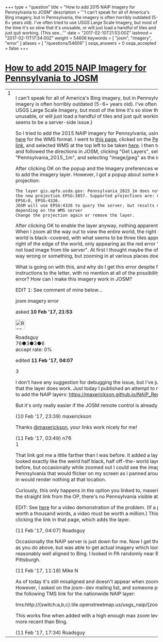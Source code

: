+++
type = "question"
title = "How to add 2015 NAIP Imagery for Pennsylvania to JOSM"
description = '''I can&#x27;t speak for all of America&#x27;s Bing imagery, but in Pennsylvania, the imagery is often horribly outdated (5-6+ years old). I&#x27;ve often tried to use USGS Large Scale Imagery, but most of the time it&#x27;s so slow that it&#x27;s unusable, or will just load a handful of tiles and just quit working. (This see...'''
date = "2017-02-10T21:53:00Z"
lastmod = "2017-02-11T17:34:00Z"
weight = 54606
keywords = [ "josm", "imagery", "error" ]
aliases = [ "/questions/54606" ]
osqa_answers = 0
osqa_accepted = false
+++

<div class="headNormal">

# [How to add 2015 NAIP Imagery for Pennsylvania to JOSM](/questions/54606/how-to-add-2015-naip-imagery-for-pennsylvania-to-josm)

</div>

<div id="main-body">

<div id="askform">

<table id="question-table" style="width:100%;">
<colgroup>
<col style="width: 50%" />
<col style="width: 50%" />
</colgroup>
<tbody>
<tr>
<td style="width: 30px; vertical-align: top"><div class="vote-buttons">
<span id="post-54606-upvote" class="ajax-command post-vote up" rel="nofollow" title="I like this post (click again to cancel)"> </span>
<div id="post-54606-score" class="post-score" title="current number of votes">
1
</div>
<span id="post-54606-downvote" class="ajax-command post-vote down" rel="nofollow" title="I dont like this post (click again to cancel)"> </span> <span id="favorite-mark" class="ajax-command favorite-mark" rel="nofollow" title="mark/unmark this question as favorite (click again to cancel)"> </span>
<div id="favorite-count" class="favorite-count">
&#10;</div>
</div></td>
<td><div id="item-right">
<div class="question-body">
<p>I can't speak for all of America's Bing imagery, but in Pennsylvania, the imagery is often horribly outdated (5-6+ years old). I've often tried to use USGS Large Scale Imagery, but most of the time it's so slow that it's unusable, or will just load a handful of tiles and just quit working. (This seems to be a server-side issue.)</p>
<p>So I tried to add the 2015 NAIP imagery for Pennsylvania, using the tutorial <a href="https://wiki.openstreetmap.org/wiki/National_Agriculture_Imagery_Program">here</a> for the WMS format. I went to <a href="https://gis.apfo.usda.gov/arcgis/rest/services/NAIP">this page</a>, clicked on the <a href="https://gis.apfo.usda.gov/arcgis/rest/services/NAIP/Pennsylvania_2015_1m/ImageServer">Pennsylvania link</a>, and selected WMS at the top left to be taken <a href="https://gis.apfo.usda.gov/arcgis/services/NAIP/Pennsylvania_2015_1m/ImageServer/WMSServer?request=GetCapabilities&amp;service=WMS">here</a>. I then took that URL and followed the directions in JOSM, clicking "Get Layers", selecting "Pennsylvania_2015_1m", and selecting "image/jpeg" as the image format.</p>
<p>After clicking OK on the popup and the Imagery preferences window, I went to add the imagery layer. However, I got a popup about some kind of wrong projection:</p>
<pre><code>The layer gis.apfo.usda.gov: Pennsylvania_2015_1m does not support the new projection EPSG:3857. Supported projections are: CRS:84, EPSG:0, EPSG:4326.
JOSM will use EPSG:4326 to query the server, but results may vary depending on the WMS server
Change the projection again or remove the layer.</code></pre>
<p>After clicking OK to enable the layer anyway, nothing apparent happens. When I zoom all the way out to view the entire world, the right half of the world is black-covered, with what seems to be three tiles appearing to the right of the edge of the world, only appearing as the red error "Error: Could not load image from tile server". At first I thought maybe the offset was just way wrong or something, but zooming in at various places does nothing.</p>
<p>What is going on with this, and why do I get this error despite following the instructions to the letter, with no mention at all of the possibility of this error? How can I make this imagery work in JOSM?</p>
<p>EDIT 1: See comment of mine below...</p>
</div>
<div id="question-tags" class="tags-container tags">
<span class="post-tag tag-link-josm" rel="tag" title="see questions tagged &#39;josm&#39;">josm</span> <span class="post-tag tag-link-imagery" rel="tag" title="see questions tagged &#39;imagery&#39;">imagery</span> <span class="post-tag tag-link-error" rel="tag" title="see questions tagged &#39;error&#39;">error</span>
</div>
<div id="question-controls" class="post-controls">
&#10;</div>
<div class="post-update-info-container">
<div class="post-update-info post-update-info-user">
<p>asked <strong>10 Feb '17, 21:53</strong></p>
<img src="https://secure.gravatar.com/avatar/d029c1ae266568f5144a63a3b709ca49?s=32&amp;d=identicon&amp;r=g" class="gravatar" width="32" height="32" alt="Roadsguy&#39;s gravatar image" />
<p><span>Roadsguy</span><br />
<span class="score" title="76 reputation points">76</span><span title="3 badges"><span class="badge1">●</span><span class="badgecount">3</span></span><span title="3 badges"><span class="silver">●</span><span class="badgecount">3</span></span><span title="6 badges"><span class="bronze">●</span><span class="badgecount">6</span></span><br />
<span class="accept_rate" title="Rate of the user&#39;s accepted answers">accept rate:</span> <span title="Roadsguy has no accepted answers">0%</span></p>
</div>
<div class="post-update-info post-update-info-edited">
<p><span> edited <strong>11 Feb '17, 04:07</strong> </span></p>
</div>
</div>
<div id="comments-container-54606" class="comments-container">
<span id="54607"></span>
<div id="comment-54607" class="comment">
<div id="post-54607-score" class="comment-score">
3
</div>
<div class="comment-text">
<p>I don't have any suggestion for debugging the issue, but I've just checked that the layer does work. Just today I published an attempt to make it easier to add the NAIP layers: <a href="https://maxerickson.github.io/NAIP_Remote/">https://maxerickson.github.io/NAIP_Remote/</a></p>
<p>But it's only really easier if the JOSM remote control is already setup.</p>
</div>
<div id="comment-54607-info" class="comment-info">
<span class="comment-age">(10 Feb '17, 23:39)</span> <span class="comment-user userinfo">maxerickson</span>
</div>
</div>
<span id="54608"></span>
<div id="comment-54608" class="comment">
<div id="post-54608-score" class="comment-score">
&#10;</div>
<div class="comment-text">
<p>Thanks <a href="https://help.openstreetmap.org/users/10973/maxerickson">@maxerickson</a>, your links work nicely for me!</p>
</div>
<div id="comment-54608-info" class="comment-info">
<span class="comment-age">(11 Feb '17, 03:49)</span> <span class="comment-user userinfo">n76</span>
</div>
</div>
<span id="54609"></span>
<div id="comment-54609" class="comment">
<div id="post-54609-score" class="comment-score">
1
</div>
<div class="comment-text">
<p>That link got me a little farther than I was before. It added a layer that looked exactly like the weird half black, half off-the-world layer I got before, but occasionally while zoomed out I could see the image of Pennsylvania that would flicker on my screen as i panned around. Zooming in would render nothing at that location.</p>
<p>Curiously, this only happens in the option you linked to, maxerickson. Using the straight link from the OP, there's no Pennsylvania visible at all.</p>
<p>EDIT: See <a href="https://www.youtube.com/watch?v=xmNy6HJFZWQ">here</a> for a video demonstration of the problem. (If a picture is worth a thousand words, a video must be worth a million.) This is right after clicking the link in that page, which adds the layer.</p>
</div>
<div id="comment-54609-info" class="comment-info">
<span class="comment-age">(11 Feb '17, 04:07)</span> <span class="comment-user userinfo">Roadsguy</span>
</div>
</div>
<span id="54610"></span>
<div id="comment-54610" class="comment">
<div id="post-54610-score" class="comment-score">
&#10;</div>
<div class="comment-text">
<p>Occasionally the NAIP server is just down for me. Now I get the same error as you do above, but was able to get actual imagery which looks reasonably well aligned to Bing. I looked in PA randomly near Blairsville and Pittsburgh.</p>
</div>
<div id="comment-54610-info" class="comment-info">
<span class="comment-age">(11 Feb '17, 11:18)</span> <span class="comment-user userinfo">Mike N</span>
</div>
</div>
<span id="54611"></span>
<div id="comment-54611" class="comment">
<div id="post-54611-score" class="comment-score">
&#10;</div>
<div class="comment-text">
<p>As of today it's still misaligned and doesn't appear when zoomed in. However, I asked on the josm-dev mailing list, and someone pointed me to the following TMS link for the nationwide NAIP layer:</p>
<p>tms:http://{switch:a,b,c}.tile.openstreetmap.us/usgs_naip/{zoom}/{x}/{y}.jpg</p>
<p>This works fine when added with a high enough max zoom level, and is far more recent than Bing.</p>
</div>
<div id="comment-54611-info" class="comment-info">
<span class="comment-age">(11 Feb '17, 17:34)</span> <span class="comment-user userinfo">Roadsguy</span>
</div>
</div>
</div>
<div id="comment-tools-54606" class="comment-tools">
&#10;</div>
<div class="clear">
&#10;</div>
<div id="comment-54606-form-container" class="comment-form-container">
&#10;</div>
<div class="clear">
&#10;</div>
</div></td>
</tr>
</tbody>
</table>

</div>

</div>

